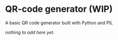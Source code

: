 # QR-code generator (WIP)
A basic QR code generator built with Python and PIL

*nothing to add here yet.*
